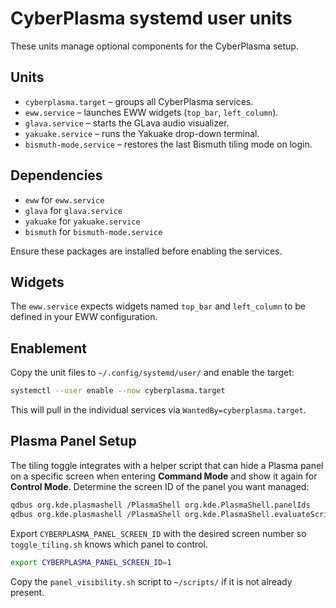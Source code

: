 # CyberPlasma systemd user units

These units manage optional components for the CyberPlasma setup.

## Units
- `cyberplasma.target` – groups all CyberPlasma services.
- `eww.service` – launches EWW widgets (`top_bar`, `left_column`).
- `glava.service` – starts the GLava audio visualizer.
- `yakuake.service` – runs the Yakuake drop-down terminal.
- `bismuth-mode.service` – restores the last Bismuth tiling mode on login.

## Dependencies
- `eww` for `eww.service`
- `glava` for `glava.service`
- `yakuake` for `yakuake.service`
- `bismuth` for `bismuth-mode.service`

Ensure these packages are installed before enabling the services.

## Widgets
The `eww.service` expects widgets named `top_bar` and `left_column` to be defined in your EWW configuration.

## Enablement
Copy the unit files to `~/.config/systemd/user/` and enable the target:

```bash
systemctl --user enable --now cyberplasma.target
```

This will pull in the individual services via `WantedBy=cyberplasma.target`.

## Plasma Panel Setup
The tiling toggle integrates with a helper script that can hide a
Plasma panel on a specific screen when entering **Command Mode** and
show it again for **Control Mode**.  Determine the screen ID of the
panel you want managed:

```bash
qdbus org.kde.plasmashell /PlasmaShell org.kde.PlasmaShell.panelIds
qdbus org.kde.plasmashell /PlasmaShell org.kde.PlasmaShell.evaluateScript 'panelById(PANEL_ID).screen'
```

Export `CYBERPLASMA_PANEL_SCREEN_ID` with the desired screen number so
`toggle_tiling.sh` knows which panel to control.

```bash
export CYBERPLASMA_PANEL_SCREEN_ID=1
```

Copy the `panel_visibility.sh` script to `~/scripts/` if it is not
already present.
